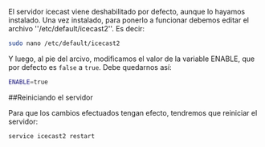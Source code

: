 El servidor icecast viene deshabilitado por defecto, aunque lo hayamos instalado. Una vez instalado, para ponerlo a funcionar debemos editar el archivo ''/etc/default/icecast2''. Es decir: 

```bash
sudo nano /etc/default/icecast2
```

Y luego, al pie del arcivo, modificamos el valor de la variable ENABLE, que por defecto es `false` a `true`. Debe quedarnos así:

```bash
ENABLE=true
```

##Reiniciando el servidor


Para que los cambios efectuados tengan efecto, tendremos que reiniciar el servidor: 

```bash
service icecast2 restart
```
